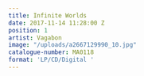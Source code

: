```yaml
---
title: Infinite Worlds
date: 2017-11-14 11:28:00 Z
position: 1
artist: Vagabon
image: "/uploads/a2667129990_10.jpg"
catalogue-number: MA0118
format: 'LP/CD/Digital '
---
```


